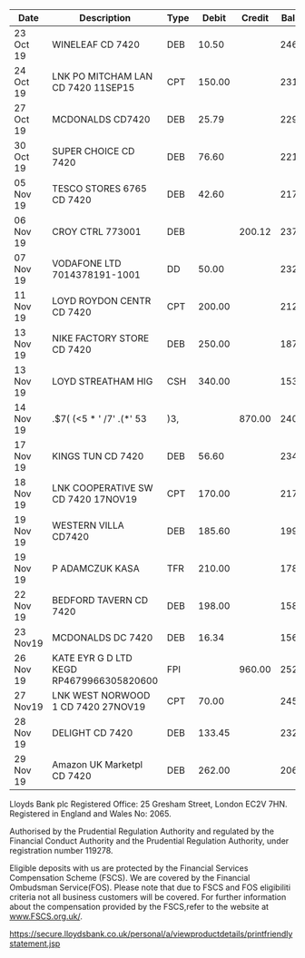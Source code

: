 | Date | Description | Type | Debit | Credit | Balance |
|------|-------------|------|-------|--------|---------|
| 23 Oct 19 | WINELEAF CD 7420 | DEB | 10.50 | | 2469.06 |
| 24 Oct 19 | LNK PO MITCHAM LAN CD 7420 11SEP15 | CPT | 150.00 | | 2319.06 |
| 27 Oct 19 | MCDONALDS CD7420 | DEB | 25.79 | | 2293.67 |
| 30 Oct 19 | SUPER CHOICE CD 7420 | DEB | 76.60 | | 2216.67 |
| 05 Nov 19 | TESCO STORES 6765 CD 7420 | DEB | 42.60 | | 2174.07 |
| 06 Nov 19 | CROY CTRL 773001 | DEB | | 200.12 | 2374.07 |
| 07 Nov 19 | VODAFONE LTD 7014378191-1001 | DD | 50.00 | | 2324.07 |
| 11 Nov 19 | LOYD ROYDON CENTR CD 7420 | CPT | 200.00 | | 2124.07 |
| 13 Nov 19 | NIKE FACTORY STORE CD 7420 | DEB | 250.00 | | 1874.07 |
| 13 Nov 19 | LOYD STREATHAM HIG | CSH | 340.00 | | 1534.04 |
| 14 Nov 19 | .$7( (<5 * ' /7' .(*' 53 | )3, | | 870.00 | 2404.04 |
| 17 Nov 19 | KINGS TUN CD 7420 | DEB | 56.60 | | 2347.44 |
| 18 Nov 19 | LNK COOPERATIVE SW CD 7420 17NOV19 | CPT | 170.00 | | 2177.44 |
| 19 Nov 19 | WESTERN VILLA CD7420 | DEB | 185.60 | | 1991.84 |
| 19 Nov 19 | P ADAMCZUK KASA | TFR | 210.00 | | 1781.84 |
| 22 Nov 19 | BEDFORD TAVERN CD 7420 | DEB | 198.00 | | 1583.84 |
| 23 Nov19 | MCDONALDS DC 7420 | DEB | 16.34 | | 1567.05 |
| 26 Nov 19 | KATE EYR G D LTD KEGD RP4679966305820600 | FPI | | 960.00 | 2527.05 |
| 27 Nov19 | LNK WEST NORWOOD 1 CD 7420 27NOV19 | CPT | 70.00 | | 2457.05 |
| 28 Nov 19 | DELIGHT CD 7420 | DEB | 133.45 | | 2324.05 |
| 29 Nov 19 | Amazon UK Marketpl CD 7420 | DEB | 262.00 | | 2062.05 |

Lloyds Bank plc Registered Office: 25 Gresham Street, London EC2V 7HN. Registered in England and Wales No: 2065.

Authorised by the Prudential Regulation Authority and regulated by the Financial Conduct Authority and the Prudential Regulation Authority, under registration number 119278.

Eligible deposits with us are protected by the Financial Services Compensation Scheme (FSCS). We are covered by the Financial Ombudsman Service(FOS). Please note that due to FSCS and FOS eligibiliti criteria not all business customers will be covered. For further information about the compensation provided by the FSCS,refer to the website at www.FSCS.org.uk/.

https://secure.lloydsbank.co.uk/personal/a/viewproductdetails/printfriendlystatement.jsp